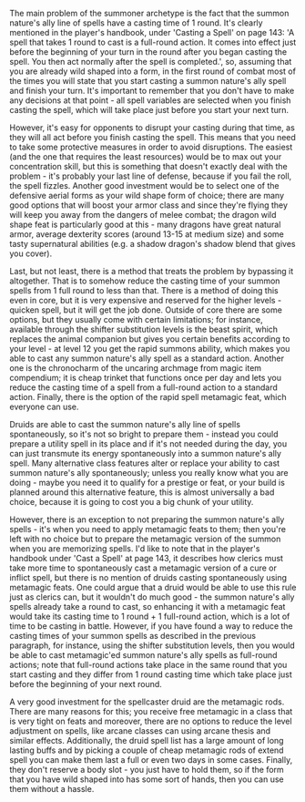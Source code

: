 The main problem of the summoner archetype is the fact that the summon nature's ally line of spells have a casting time of 1 round. It's clearly mentioned in the player's handbook, under 'Casting a Spell' on page 143: 'A spell that takes 1 round to cast is a full-round action. It comes into effect just before the beginning of your turn in the round after you began casting the spell. You then act normally after the spell is completed.', so, assuming that you are already wild shaped into a form, in the first round of combat most of the times you will state that you start casting a summon nature's ally spell and finish your turn. It's important to remember that you don't have to make any decisions at that point - all spell variables are selected when you finish casting the spell, which will take place just before you start your next turn.

However, it's easy for opponents to disrupt your casting during that time, as they will all act before you finish casting the spell. This means that you need to take some protective measures in order to avoid disruptions. The easiest (and the one that requires the least resources) would be to max out your concentration skill, but this is something that doesn't exactly deal with the problem - it's probably your last line of defense, because if you fail the roll, the spell fizzles. Another good investment would be to select one of the defensive aerial forms as your wild shape form of choice; there are many good options that will boost your armor class and since they're flying they will keep you away from the dangers of melee combat; the dragon wild shape feat is particularly good at this - many dragons have great natural armor, average dexterity scores (around 13-15 at medium size) and some tasty supernatural abilities (e.g. a shadow dragon's shadow blend that gives you cover).

Last, but not least, there is a method that treats the problem by bypassing it altogether. That is to somehow reduce the casting time of your summon spells from 1 full round to less than that. There is a method of doing this even in core, but it is very expensive and reserved for the higher levels - quicken spell, but it will get the job done. Outside of core there are some options, but they usually come with certain limitations; for instance, available through the shifter substitution levels is the beast spirit, which replaces the animal companion but gives you certain benefits according to your level - at level 12 you get the rapid summons ability, which makes you able to cast any summon nature's ally spell as a standard action. Another one is the chronocharm of the uncaring archmage from magic item compendium; it is cheap trinket that functions once per day and lets you reduce the casting time of a spell from a full-round action to a standard action. Finally, there is the option of the rapid spell metamagic feat, which everyone can use.

Druids are able to cast the summon nature's ally line of spells spontaneously, so it's not so bright to prepare them - instead you could prepare a utility spell in its place and if it's not needed during the day, you can just transmute its energy spontaneously into a summon nature's ally spell. Many alternative class features alter or replace your ability to cast summon nature's ally spontaneously; unless you really know what you are doing - maybe you need it to qualify for a prestige or feat, or your build is planned around this alternative feature, this is almost universally a bad choice, because it is going to cost you a big chunk of your utility.

However, there is an exception to not preparing the summon nature's ally spells - it's when you need to apply metamagic feats to them; then you're left with no choice but to prepare the metamagic version of the summon when you are memorizing spells. I'd like to note that in the player's handbook under 'Cast a Spell' at page 143, it describes how clerics must take more time to spontaneously cast a metamagic version of a cure or inflict spell, but there is no mention of druids casting spontaneously using metamagic feats. One could argue that a druid would be able to use this rule just as clerics can, but it wouldn't do much good - the summon nature's ally spells already take a round to cast, so enhancing it with a metamagic feat would take its casting time to 1 round + 1 full-round action, which is a lot of time to be casting in battle. However, if you have found a way to reduce the casting times of your summon spells as described in the previous paragraph, for instance, using the shifter substitution levels, then you would be able to cast metamagic'ed summon nature's ally spells as full-round actions; note that full-round actions take place in the same round that you start casting and they differ from 1 round casting time which take place just before the beginning of your next round.

A very good investment for the spellcaster druid are the metamagic rods. There are many reasons for this; you receive free metamagic in a class that is very tight on feats and moreover, there are no options to reduce the level adjustment on spells, like arcane classes can using arcane thesis and similar effects. Additionally, the druid spell list has a large amount of long lasting buffs and by picking a couple of cheap metamagic rods of extend spell you can make them last a full or even two days in some cases. Finally, they don't reserve a body slot - you just have to hold them, so if the form that you have wild shaped into has some sort of hands, then you can use them without a hassle.
